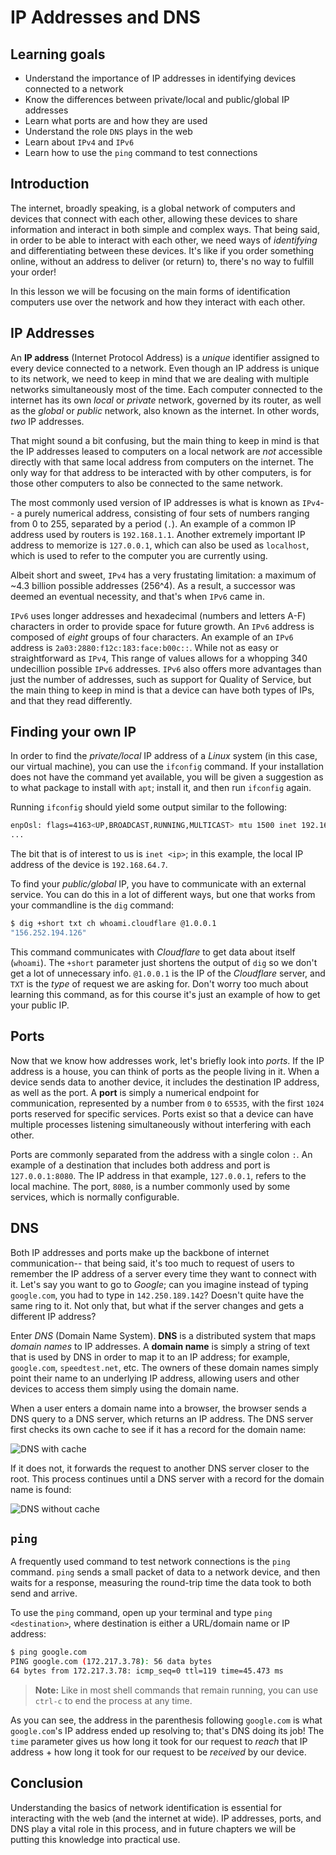 # IP Addresses and DNS

## Learning goals

- Understand the importance of IP addresses in identifying devices connected to a network
- Know the differences between private/local and public/global IP addresses
- Learn what ports are and how they are used
- Understand the role `DNS` plays in the web
- Learn about `IPv4` and `IPv6`
- Learn how to use the `ping` command to test connections

## Introduction

The internet, broadly speaking, is a global network of computers and devices that connect with each other, allowing these devices to share information and interact in both simple and complex ways. That being said, in order to be able to interact with each other, we need ways of *identifying* and differentiating between these devices. It's like if you order something online, without an address to deliver (or return) to, there's no way to fulfill your order!

In this lesson we will be focusing on the main forms of identification computers use over the network and how they interact with each other.

## IP Addresses

An **IP address** (Internet Protocol Address) is a *unique* identifier assigned to every device connected to a network. Even though an IP address is unique to its network, we need to keep in mind that we are dealing with multiple networks simultaneously most of the time. Each computer connected to the internet has its own *local* or *private* network, governed by its router, as well as the *global* or *public* network, also known as the internet. In other words, *two* IP addresses. 

That might sound a bit confusing, but the main thing to keep in mind is that the IP addresses leased to computers on a local network are *not* accessible directly with that same local address from computers on the internet. The only way for that address to be interacted with by other computers, is for those other computers to also be connected to the same network.

The most commonly used version of IP addresses is what is known as `IPv4`-- a purely numerical address, consisting of four sets of numbers ranging from 0 to 255, separated by a period (`.`). An example of a common IP address used by routers is `192.168.1.1`. Another extremely important IP address to memorize is `127.0.0.1`, which can also be used as `localhost`, which is used to refer to the computer you are currently using.

Albeit short and sweet, `IPv4` has a very frustating limitation: a maximum of ~4.3 billion possible addresses (256^4). As a result, a successor was deemed an eventual necessity, and that's when `IPv6` came in.

`IPv6` uses longer addresses and hexadecimal (numbers and letters A-F) characters in order to provide space for future growth. An `IPv6` address is composed of *eight* groups of four characters. An example of an `IPv6` address is `2a03:2880:f12c:183:face:b00c::`. While not as easy or straightforward as `IPv4`, This range of values allows for a whopping 340 undecillion possible `IPv6` addresses. `IPv6` also offers more advantages than just the number of addresses, such as support for Quality of Service, but the main thing to keep in mind is that a device can have both types of IPs, and that they read differently.

## Finding your own IP

In order to find the *private/local* IP address of a *Linux* system (in this case, our virtual machine), you can use the `ifconfig` command. If your installation does not have the command yet available, you will be given a suggestion as to what package to install with `apt`; install it, and then run `ifconfig` again. 

Running `ifconfig` should yield some output similar to the following:

```bash
enpOsl: flags=4163<UP,BROADCAST,RUNNING,MULTICAST> mtu 1500 inet 192.168.64.7 netmask 255.255.255.0 broadcast 192.168.64.255 inet6 fe80::465:5bff:fe2e:2d32 prefixlen 64 scopeid 0x20<link> inet6 fd3d:eb53:38ee:ba3b:465:5bff:fe2e:2d32 prefixlen 64 scopeid Ox0<global> ether 06:65:5b:2e:2d:32 txqueuelen 1000 (Ethernet) RX packets 119 bytes 110163 (110.1 KB) RX errors 0 dropped 0 overruns 0 frame 0 TX packets 71 bytes 7137 (7.1 KB) TX errors 0 dropped 0 overruns 0 carrier 0 collisions 0
...
```

The bit that is of interest to us is `inet <ip>`; in this example, the local IP address of the device is `192.168.64.7`.

To find your *public/global* IP, you have to communicate with an external service. You can do this in a lot of different ways, but one that works from your commandline is the `dig` command:

```bash
$ dig +short txt ch whoami.cloudflare @1.0.0.1
"156.252.194.126"
```

This command communicates with *Cloudflare* to get data about itself (`whoami`). The `+short` parameter just shortens the output of `dig` so we don't get a lot of unnecessary info. `@1.0.0.1` is the IP of the *Cloudflare* server, and `TXT` is the *type* of request we are asking for. Don't worry too much about learning this command, as for this course it's just an example of how to get your public IP.

## Ports

Now that we know how addresses work, let's briefly look into *ports*. If the IP address is a house, you can think of ports as the people living in it. When a device sends data to another device, it includes the destination IP address, as well as the port. A **port** is simply a numerical endpoint for communication, represented by a number from `0` to `65535`, with the first `1024` ports reserved for specific services. Ports exist so that a device can have multiple processes listening simultaneously without interfering with each other.

Ports are commonly separated from the address with a single colon `:`. An example of a destination that includes both address and port is `127.0.0.1:8080`. The IP address in that example, `127.0.0.1`, refers to the local machine. The port, `8080`, is a number commonly used by some services, which is normally configurable. 

## DNS

Both IP addresses and ports make up the backbone of internet communication-- that being said, it's too much to request of users to remember the IP address of a server every time they want to connect with it. Let's say you want to go to *Google*; can you imagine instead of typing `google.com`, you had to type in `142.250.189.142`? Doesn't quite have the same ring to it. Not only that, but what if the server changes and gets a different IP address?

Enter *DNS* (Domain Name System). **DNS** is a distributed system that maps *domain names* to IP addresses. A **domain name** is simply a string of text that is used by DNS in order to map it to an IP address; for example, `google.com`, `speedtest.net`, etc. The owners of these domain names simply point their name to an underlying IP address, allowing users and other devices to access them simply using the domain name.

When a user enters a domain name into a browser, the browser sends a DNS query to a DNS server, which returns an IP address. The DNS server first checks its own cache to see if it has a record for the domain name:

![DNS with cache](https://curriculum-content.s3.amazonaws.com/6685/devops-m1-dns/dns_02.png)

If it does not, it forwards the request to another DNS server closer to the root. This process continues until a DNS server with a record for the domain name is found:

![DNS without cache](https://curriculum-content.s3.amazonaws.com/6685/devops-m1-dns/dns_01.png)

## `ping`

A frequently used command to test network connections is the `ping` command. `ping` sends a small packet of data to a network device, and then waits for a response, measuring the round-trip time the data took to both send and arrive.

To use the `ping` command, open up your terminal and type `ping <destination>`, where destination is either a URL/domain name or IP address:

```bash
$ ping google.com
PING google.com (172.217.3.78): 56 data bytes
64 bytes from 172.217.3.78: icmp_seq=0 ttl=119 time=45.473 ms
```

> **Note:** Like in most shell commands that remain running, you can use `ctrl-c` to end the process at any time.

As you can see, the address in the parenthesis following `google.com` is what `google.com`'s IP address ended up resolving to; that's DNS doing its job! The `time` parameter gives us how long it took for our request to *reach* that IP address + how long it took for our request to be *received* by our device.

## Conclusion

Understanding the basics of network identification is essential for interacting with the web (and the internet at wide). IP addresses, ports, and DNS play a vital role in this process, and in future chapters we will be putting this knowledge into practical use.
